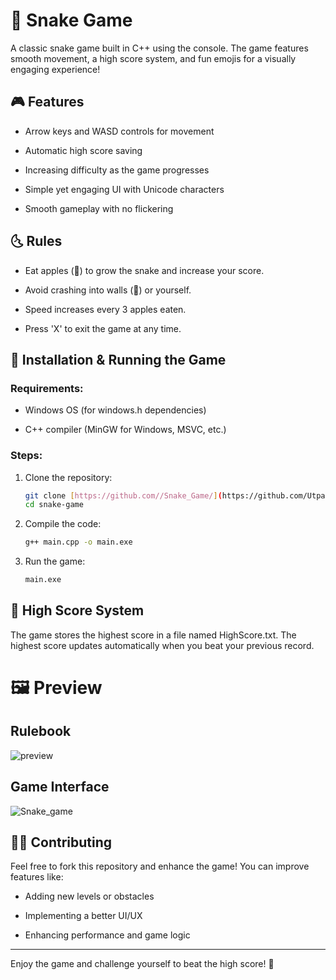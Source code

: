 # 🐍 Snake Game


A classic snake game built in C++ using the console. The game features smooth movement, a high score system, and fun emojis for a visually engaging experience!


## 🎮 Features

- Arrow keys and WASD controls for movement
  
- Automatic high score saving
  
- Increasing difficulty as the game progresses
  
- Simple yet engaging UI with Unicode characters
  
- Smooth gameplay with no flickering


## 🌜 Rules


- Eat apples (🍎) to grow the snake and increase your score.
  
- Avoid crashing into walls (🫡) or yourself.
  
- Speed increases every 3 apples eaten.
  
- Press 'X' to exit the game at any time.
  

## 🔧 Installation & Running the Game


### Requirements:


- Windows OS (for windows.h dependencies)
  
- C++ compiler (MinGW for Windows, MSVC, etc.)


### Steps:


1. Clone the repository:
   ```sh
   git clone [https://github.com//Snake_Game/](https://github.com/Utpal-780/Sanke-game/)
   cd snake-game
   ```
   

2. Compile the code:
   ```sh
   g++ main.cpp -o main.exe
   ```
   

3. Run the game:
   ```sh
   main.exe
   ```
   

## 💾 High Score System


The game stores the highest score in a file named HighScore.txt. The highest score updates automatically when you beat your previous record.


# 🖼 Preview


## Rulebook

![preview](https://github.com/user-attachments/assets/e52521b5-8c39-4847-8ee5-96ae4f7fa0f7)



## Game Interface

![Snake_game](https://github.com/user-attachments/assets/aa75f4b2-82b0-4989-87de-e1417c420b3a)



## 👨‍💻 Contributing


Feel free to fork this repository and enhance the game! You can improve features like:


- Adding new levels or obstacles
  
- Implementing a better UI/UX
  
- Enhancing performance and game logic


---

Enjoy the game and challenge yourself to beat the high score! 🚀
